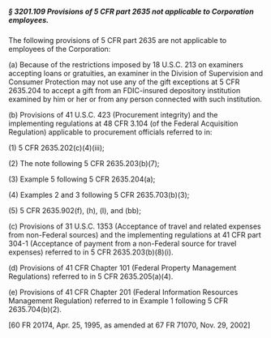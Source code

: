 ##### § 3201.109 Provisions of 5 CFR part 2635 not applicable to Corporation employees. #####

The following provisions of 5 CFR part 2635 are not applicable to employees of the Corporation:

(a) Because of the restrictions imposed by 18 U.S.C. 213 on examiners accepting loans or gratuities, an examiner in the Division of Supervision and Consumer Protection may not use any of the gift exceptions at 5 CFR 2635.204 to accept a gift from an FDIC-insured depository institution examined by him or her or from any person connected with such institution.

(b) Provisions of 41 U.S.C. 423 (Procurement integrity) and the implementing regulations at 48 CFR 3.104 (of the Federal Acquisition Regulation) applicable to procurement officials referred to in:

(1) 5 CFR 2635.202(c)(4)(iii);

(2) The note following 5 CFR 2635.203(b)(7);

(3) Example 5 following 5 CFR 2635.204(a);

(4) Examples 2 and 3 following 5 CFR 2635.703(b)(3);

(5) 5 CFR 2635.902(f), (h), (l), and (bb);

(c) Provisions of 31 U.S.C. 1353 (Acceptance of travel and related expenses from non-Federal sources) and the implementing regulations at 41 CFR part 304-1 (Acceptance of payment from a non-Federal source for travel expenses) referred to in 5 CFR 2635.203(b)(8)(i).

(d) Provisions of 41 CFR Chapter 101 (Federal Property Management Regulations) referred to in 5 CFR 2635.205(a)(4).

(e) Provisions of 41 CFR Chapter 201 (Federal Information Resources Management Regulation) referred to in Example 1 following 5 CFR 2635.704(b)(2).

[60 FR 20174, Apr. 25, 1995, as amended at 67 FR 71070, Nov. 29, 2002]